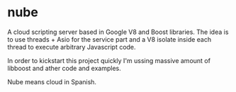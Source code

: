nube
====

A cloud scripting server based in Google V8 and Boost libraries. The idea is to use threads + Asio for
the service part and a V8 isolate inside each thread to execute arbitrary Javascript code.

In order to kickstart this project quickly I'm ussing massive amount of libboost and ather code and examples.

Nube means cloud in Spanish.
